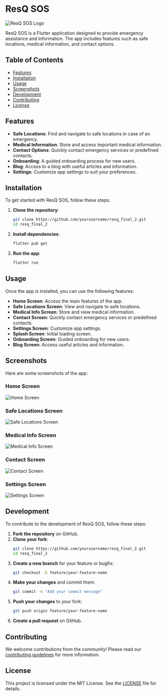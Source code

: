 # ResQ SOS

![ResQ SOS Logo](path/to/logo.png)

ResQ SOS is a Flutter application designed to provide emergency assistance and information. The app includes features such as safe locations, medical information, and contact options.

## Table of Contents

- [Features](#features)
- [Installation](#installation)
- [Usage](#usage)
- [Screenshots](#screenshots)
- [Development](#development)
- [Contributing](#contributing)
- [License](#license)

## Features

- **Safe Locations**: Find and navigate to safe locations in case of an emergency.
- **Medical Information**: Store and access important medical information.
- **Contact Options**: Quickly contact emergency services or predefined contacts.
- **Onboarding**: A guided onboarding process for new users.
- **Blog**: Access to a blog with useful articles and information.
- **Settings**: Customize app settings to suit your preferences.

## Installation

To get started with ResQ SOS, follow these steps:

1. **Clone the repository**:
    ```sh
    git clone https://github.com/yourusername/resq_final_2.git
    cd resq_final_2
    ```

2. **Install dependencies**:
    ```sh
    flutter pub get
    ```

3. **Run the app**:
    ```sh
    flutter run
    ```

## Usage

Once the app is installed, you can use the following features:

- **Home Screen**: Access the main features of the app.
- **Safe Locations Screen**: View and navigate to safe locations.
- **Medical Info Screen**: Store and view medical information.
- **Contact Screen**: Quickly contact emergency services or predefined contacts.
- **Settings Screen**: Customize app settings.
- **Splash Screen**: Initial loading screen.
- **Onboarding Screen**: Guided onboarding for new users.
- **Blog Screen**: Access useful articles and information.

## Screenshots

Here are some screenshots of the app:

### Home Screen
![Home Screen](assets/1.png)

### Safe Locations Screen
![Safe Locations Screen](assets/6.png)

### Medical Info Screen
![Medical Info Screen](assets/3.png)

### Contact Screen
![Contact Screen](assets/4.png)

### Settings Screen
![Settings Screen](assets/7.png)

## Development

To contribute to the development of ResQ SOS, follow these steps:

1. **Fork the repository** on GitHub.
2. **Clone your fork**:
    ```sh
    git clone https://github.com/yourusername/resq_final_2.git
    cd resq_final_2
    ```
3. **Create a new branch** for your feature or bugfix:
    ```sh
    git checkout -b feature/your-feature-name
    ```
4. **Make your changes** and commit them:
    ```sh
    git commit -m "Add your commit message"
    ```
5. **Push your changes** to your fork:
    ```sh
    git push origin feature/your-feature-name
    ```
6. **Create a pull request** on GitHub.

## Contributing

We welcome contributions from the community! Please read our [contributing guidelines](CONTRIBUTING.md) for more information.

## License

This project is licensed under the MIT License. See the [LICENSE](LICENSE) file for details.

